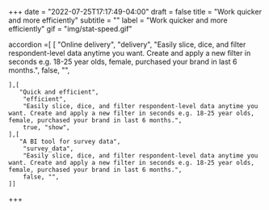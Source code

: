 +++
date = "2022-07-25T17:17:49-04:00"
draft = false
title = "Work quicker and more efficiently"
subtitle = ""
label = "Work quicker and more efficiently"
gif = "img/stat-speed.gif"

accordion =[
    [
        "Online delivery",
        "delivery",
        "Easily slice, dice, and filter respondent-level data anytime you want. Create and apply a new filter in seconds e.g. 18-25 year olds, female, purchased your brand in last 6 months.",
        false, "",

    ],[
       "Quick and efficient",
        "efficient",
        "Easily slice, dice, and filter respondent-level data anytime you want. Create and apply a new filter in seconds e.g. 18-25 year olds, female, purchased your brand in last 6 months.",
        true, "show",
    ],[
       "A BI tool for survey data",
        "survey_data",
        "Easily slice, dice, and filter respondent-level data anytime you want. Create and apply a new filter in seconds e.g. 18-25 year olds, female, purchased your brand in last 6 months.",
        false, "",
    ]]

+++

